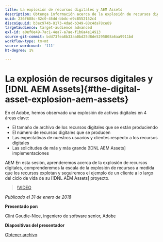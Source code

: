 ```yaml
---
title: La explosión de recursos digitales y AEM Assets
description: Obtenga información acerca de la explosión de recursos digitales y AEM Assets en el Adobe.
uuid: 236f688c-82c0-46dd-bbdc-e9c8552152c4
discoiquuid: b3ec974b-8173-4dad-b349-88c4da78ce89
targetaudience: target-audience advanced
exl-id: a0ef0e49-7ac1-4ea7-a7ae-f1b6a4e14913
source-git-commit: bdd73fea8b33aa0bd25d8de5295808a6aa9911bd
workflow-type: tm+mt
source-wordcount: '111'
ht-degree: 1%

---
```


# La explosión de recursos digitales y [!DNL AEM Assets]{#the-digital-asset-explosion-aem-assets}

En el Adobe, hemos observado una explosión de activos digitales en 4 áreas clave:

* El tamaño de archivo de los recursos digitales que se están produciendo
* El número de recursos digitales que se producen
* Las expectativas de nuestros usuarios y clientes respecto a los recursos digitales
* Las solicitudes de más y más grande [!DNL AEM Assets] implementaciones

AEM En esta sesión, aprenderemos acerca de la explosión de recursos digitales, comprenderemos la escala de la explosión de recursos a medida que los recursos explotan y seguiremos el ejemplo de un cliente a lo largo del ciclo de vida de su [!DNL AEM Assets] proyecto.

>[!VIDEO](https://video.tv.adobe.com/v/21474/?quality=9)

*Publicado el 31 de enero de 2018*

**Presentado por:**

Clint Goudie-Nice, ingeniero de software senior, Adobe

**Diapositivas del presentador**

[Obtener archivo](assets/1+30+18+the+digital+asset+explosion+gems.pdf)
<!--
[Get back to the Overview](https://helpx.adobe.com/experience-manager/kt/eseminars/gems/aem-index.html)
-->
